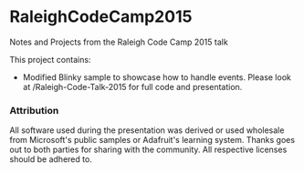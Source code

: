 # RaleighCodeCamp2015
Notes and Projects from the Raleigh Code Camp 2015 talk 

This project contains:
* Modified Blinky sample to showcase how to handle events. Please look at /Raleigh-Code-Talk-2015 for full code and presentation. 


### Attribution

All software used during the presentation was derived or used wholesale from Microsoft's public samples or Adafruit's learning system. Thanks goes out to both parties for sharing with the community. All respective licenses should be adhered to.  